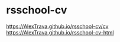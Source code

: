 # rsschool-cv
https://AlexTrava.github.io/rsschool-cv/cv
https://AlexTrava.github.io/rsschool-cv-html

